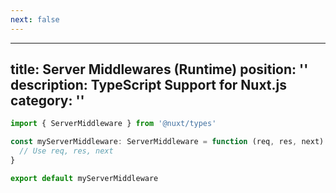 ```yaml
---
next: false
---
```


---
title: Server Middlewares (Runtime)
position: ''
description:  TypeScript Support for Nuxt.js
category: ''
---

```ts
import { ServerMiddleware } from '@nuxt/types'

const myServerMiddleware: ServerMiddleware = function (req, res, next) {
  // Use req, res, next
}

export default myServerMiddleware
```
